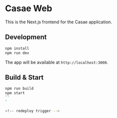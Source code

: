 
# Casae Web

This is the Next.js frontend for the Casae application.

## Development

```bash
npm install
npm run dev
```

The app will be available at `http://localhost:3000`.

## Build & Start

```bash
npm run build
npm start
``
`

<!-- redeploy trigger -->
